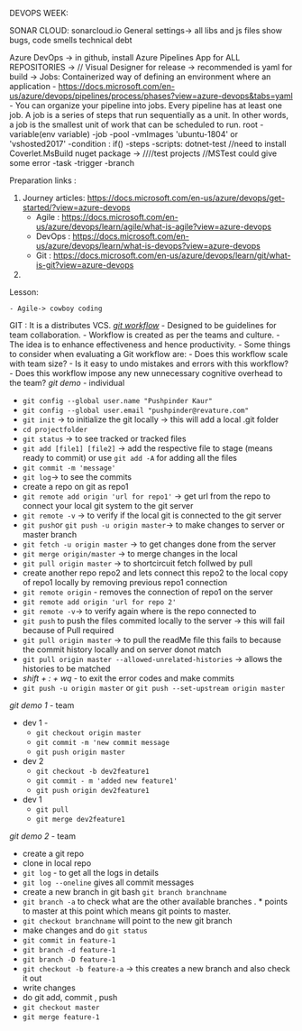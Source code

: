 DEVOPS WEEK: 

SONAR CLOUD:
sonarcloud.io
General settings-> all  libs and js files
show bugs, code smells
technical debt

Azure DevOps
-> in github, install Azure Pipelines App for ALL REPOSITORIES
-> // Visual Designer for release
-> recommended is yaml for build
-> Jobs: Containerized way of defining an environment where an application
    - https://docs.microsoft.com/en-us/azure/devops/pipelines/process/phases?view=azure-devops&tabs=yaml
    - You can organize your pipeline into jobs. Every pipeline has at least one job. A job is a series of steps that run sequentially as a unit. In other words, a job is the smallest unit of work that can be scheduled to run.
root
    - variable(env variable)
    -job
        -pool
            -vmImages 'ubuntu-1804' or
                        'vshosted2017'
        -condition : if()
        -steps
                -scripts: dotnet-test //need to install Coverlet.MsBuild nuget package -> ////test projects
                //MSTest could give some error
                -task
    -trigger
        -branch


Preparation links :
1. Journey articles: https://docs.microsoft.com/en-us/azure/devops/get-started/?view=azure-devops
    - Agile : https://docs.microsoft.com/en-us/azure/devops/learn/agile/what-is-agile?view=azure-devops
    - DevOps : https://docs.microsoft.com/en-us/azure/devops/learn/what-is-devops?view=azure-devops
    - Git : https://docs.microsoft.com/en-us/azure/devops/learn/git/what-is-git?view=azure-devops
2.  

Lesson:

    - Agile-> cowboy coding 



GIT : It is a distributes VCS.
*[git workflow](https://www.atlassian.com/git/tutorials/comparing-workflows)*
    - Designed to be guidelines for team collaboration.
    - Workflow is created as per the teams and culture.
    - The idea is to enhance effectiveness and hence productivity.
    - Some things to consider when evaluating a Git workflow are:
        - Does this workflow scale with team size?
        - Is it easy to undo mistakes and errors with this workflow?
        - Does this workflow impose any new unnecessary cognitive overhead to the team?
*git demo* - individual
- `git config --global user.name "Pushpinder Kaur"`
- `git config --global user.email "pushpinder@revature.com"`
- `git init` -> to initialize the git locally -> this will add a local .git folder
- `cd projectfolder`
- `git status` -> to see tracked or tracked files
- `git add [file1] [file2]`  -> add the respective file to stage (means ready to commit) or     use `git add -A` for adding all the files
- `git commit -m 'message'`
-  `git log`-> to see the commits 
- create a repo on git as repo1
- `git remote add origin 'url for repo1'` -> get url from the repo to connect your local        git system to the git server
- `git remote -v` -> to verify if the local git is connected to the git server
- `git push`or `git push -u origin master`-> to make changes to server or master branch
- `git fetch -u origin master` -> to get changes done from the server
- `git merge origin/master` -> to merge changes in the local
- `git pull origin master` -> to shortcircuit fetch follwed by pull
- create another repo repo2 and lets connect this repo2 to the local copy of repo1 locally    by removing previous repo1 connection
- `git remote origin` - removes the connection of repo1 on the server
- `git remote add origin 'url for repo 2'`
- `git remote -v`-> to verify again where is the repo connected to
- `git push` to push the files commited locally to the server -> this will fail because of Pull required
- `git pull origin master` -> to pull the readMe file this fails to because the commit history locally and on server donot match 
-  `git pull origin master --allowed-unrelated-histories` -> allows the histories to be matched
- *shift + : + wq* - to exit the error codes and make commits
- `git push -u origin master` or `git push --set-upstream origin master`
 
*git demo 1* - team
- dev 1 - 
    - `git checkout origin master`
    - `git commit -m 'new commit message`
    - `git push origin master`
- dev 2
    - `git checkout -b dev2feature1` 
    - `git commit - m 'added new feature1'`
    - `git push origin dev2feature1`
- dev 1 
    - `git pull `
    - `git merge dev2feature1`

*git demo 2* - team
- create a git repo
- clone in local repo
- `git log` - to get all the logs in details
- `git log --oneline` gives all commit messages
- create a new branch in git bash  `git branch branchname`
- `git branch -a` to check what are the other available branches . * points to master at this point which means git points to master.
- `git checkout branchname` will point to the new git branch
- make changes and do `git status`
- `git commit in feature-1`
- `git branch -d feature-1`
- `git branch -D feature-1`
- `git checkout -b feature-a` -> this creates a new branch and also check it out
- write changes
- do git add, commit , push
- `git checkout master`
- `git merge feature-1`